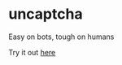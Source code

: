 # uncaptcha
Easy on bots, tough on humans

Try it out [here](https://oldpepper12.github.io/uncaptcha/)
